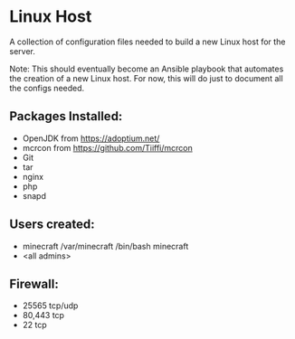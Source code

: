 # Linux Host

A collection of configuration files needed to build a new Linux host for the server.

Note: This should eventually become an Ansible playbook that automates the creation of a new Linux host. For now, this will do just to document all the configs needed.

## Packages Installed:

- OpenJDK from https://adoptium.net/
- mcrcon from https://github.com/Tiiffi/mcrcon
- Git
- tar
- nginx
- php
- snapd

## Users created:

- minecraft /var/minecraft /bin/bash minecraft
- \<all admins\>


## Firewall:

- 25565 tcp/udp
- 80,443 tcp
- 22 tcp

